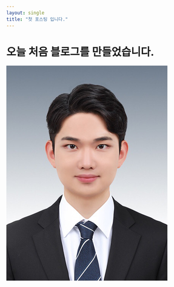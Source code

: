 ```yaml
---
layout: single
title: "첫 포스팅 입니다."
---
```


# 오늘 처음 블로그를 만들었습니다.

![취업사진_최종](../images/2023-05-25-first/취업사진_최종.jpg)
